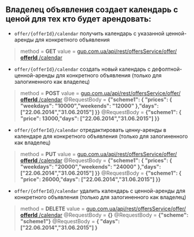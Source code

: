 
Владелец объявления создает календарь с ценой для тех кто будет арендовать:
------------------

* `offer/{offerId}/calendar` получить календарь с указанной ценной-аренды для конкретного объявления
> method = **GET**
> value =  [gup.com.ua/api/rest/offersService/offer/ **offerId** /calendar](http://gup.com.ua/api/rest/offersService/offer/{offerId}/calendar)

* `offer/{offerId}/calendar` создать новый календарь с дефолтной-ценной-аренды для конкретного объявления (только для залогиненного как владелец)
> method = **POST**
> value =  [gup.com.ua/api/rest/offersService/offer/ **offerId** /calendar](http://gup.com.ua/api/rest/offersService/offer/{offerId}/calendar)
> @RequestBody = **{"scheme1": { "prices": { "weekdays": "10000","weekends": "12000" },"days": ["22.06.2014","31.06.2015"] }}**
> @RequestBody = **{"scheme1": { "price": 13000,"days": ["22.06.2014","31.06.2015"] }}**

* `offer/{offerId}/calendar` отредактировать ценну-аренды в календаре для конкретного объявления (только для залогиненного как владелец)
> method = **PUT**
> value =  [gup.com.ua/api/rest/offersService/offer/ **offerId** /calendar](http://gup.com.ua/api/rest/offersService/offer/{offerId}/calendar)
> @RequestBody = **{"scheme1": { "prices": { "weekdays": "20000","weekends": "24000" },"days": ["22.06.2014","31.06.2015"] }}**
> @RequestBody = **{"scheme1": { "price": 26000,"days": ["22.06.2014","31.06.2015"] }}**

* `offer/{offerId}/calendar` удалить календарь с ценной-аренды для конкретного объявления (только для залогиненного как владелец)
> method = **DELETE**
> value =  [gup.com.ua/api/rest/offersService/offer/ **offerId** /calendar](http://gup.com.ua/api/rest/offersService/offer/{offerId}/calendar)
> @RequestBody = **{}**
> @RequestBody = **{"scheme": "scheme1"}**
> @RequestBody = **{ "days": ["22.06.2014","31.06.2015"] }**


